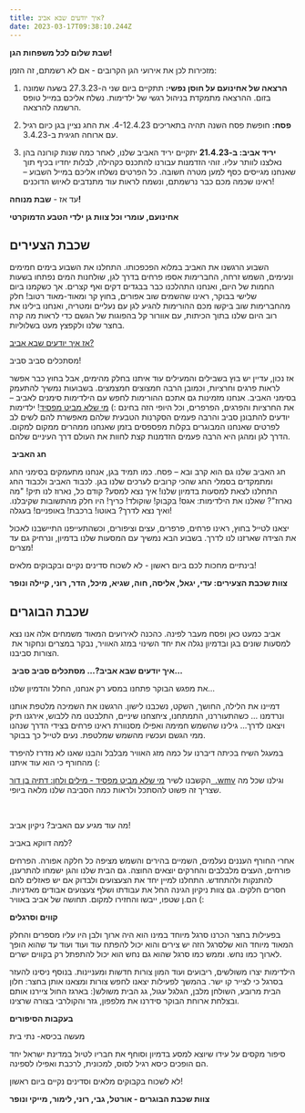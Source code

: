 ```yaml
---
title: איך יודעים שבא אביב?
date: 2023-03-17T09:38:10.244Z
---
```



**שבת שלום לכל משפחות הגן!**

מזכירות לכן את אירועי הגן הקרובים - אם לא רשמתם, זה הזמן:

1. **הרצאה של אחינועם על חוסן נפשי:** תתקיים ביום שני ה-27.3.23 בשעה שמונה בזום. ההרצאה מתמקדת בניהול רגשי של ילדימות. נשלח אליכם במייל טופס הרשמה להרצאה.

2. **פסח:** חופשת פסח השנה תהיה בתאריכים 4-12.4.23. את החג נציין בגן כיום רגיל עם ארוחה חגיגית ב-3.4.23.

3. **יריד אביב: ב-21.4.23** יתקיים יריד האביב שלנו, לאחר כמה שנות קורונה בהן נאלצנו לוותר עליו. זוהי הזדמנות עבורנו להתכנס כקהילה, לבלות יחדיו בכיף תוך שאנחנו מגייסים כסף למען מטרה חשובה. כל הפרטים נשלחו אליכם במייל השבוע – ראינו שכמה מכם כבר נרשמתם, ונשמח לראות עוד מתנדבים לאיוש הדוכנים!

עד אז - **שבת מנוחה!**

**אחינועם, עומרי וכל צוות גן ילדי הטבע הדמוקרטי**



## **שכבת הצעירים**

השבוע הרגשנו את האביב במלוא הפכפכותו. התחלנו את השבוע בימים חמימים ונעימים, השמש זרחה, החברימות אספו פרחים בדרך לגן, שולחנות המים נפתחו בשעות החמות של היום, ואנחנו התהלכנו כבר בבגדים דקים ואף קצרים. אך כשקמנו ביום שלישי בבוקר, ראינו שהשמים שוב אפורים, בחוץ קר ומאוד-מאוד רטוב! חלק מהחברימות שוב ביקשו מכם ההורימות להגיע לגן עם נעליים ומטריה, ואנחנו בילינו את רוב היום שלנו בתוך הכיתות, עם אוורור קל בהפוגות של הגשם כדי לראות מה קרה בחצר שלנו ולקפצץ מעט בשלוליות.

[אז איך יודעים שבא אביב?](https://www.youtube.com/watch?v=zMPDQBQdur4)

מסתכלים סביב סביב!

אז נכון, עדיין יש בוץ בשבילים והמעילים עוד איתנו בחלק מהימים, אבל בחוץ כבר אפשר לראות פרגים וחרציות, וכמובן הרבה חמצוצים חמצמצים. בשבועות נמשיך להתעמק בסימני האביב. אנחנו מזמינות גם אתכם ההורימות לחפש עם הילדימות סימנים לאביב – את החרציות והפרגים, הפרפרים, וכל היופי הזה בחינם :) [מי שלא מביט מפסיד](https://www.youtube.com/watch?v=2ld48DxIQ_U)! ילדימות יודעים להתבונן סביב והרבה פעמים הסקרנות הטבעית שלהם מאפשרת להם לשים לב לפרטים שאנחנו המבוגרים בקלות מפספסים בזמן שאנחנו ממהרים ממקום למקום. הדרך לגן ומהגן היא הרבה פעמים הזדמנות קצת לחוות את העולם דרך העיניים שלהם.

 **חג האביב**

חג האביב שלנו גם הוא קרב ובא – פסח. כמו תמיד בגן, אנחנו מתעמקים בסימני החג ומתמקדים בסמלי החג שהכי קרובים לערכים שלנו בגן. לכבוד האביב ולכבוד החג התחלנו לצאת למסעות בדמיון שלנו! איך נצא למסע? קודם כל, נארוז לנו תיק! "מה נארוז"? שאלנו את הילדימות: אגס! בקבוק! שוקולד! כריך! היו חלק מהתשובות שקיבלנו. ואיך נצא לדרך? באוטו! ברכבת! באופניים! בעגלה!

יצאנו לטייל בחוץ, ראינו פרחים, פרפרים, עצים וציפורים, וכשהתעייפנו התיישבנו לאכול את הצידה שארזנו לנו לדרך. בשבוע הבא נמשיך עם המסעות שלנו בדמיון, ונרחיק גם עד מצרים!

בינתיים מחכות לכם ביום ראשון - לא לשכוח סדינים נקיים ובקבוקים מלאים!

**צוות שכבת הצעירים: עדי, יגאל, אליסה, חוה, שגיא, מיכל, הדר, רוני, קיילה ונופר**



## **שכבת הבוגרים**

אביב כמעט כאן ופסח מעבר לפינה. כהכנה לאירועים המאוד משמחים אלה אנו נצא למסעות שונים בגן ובדמיון נגלה את יחד השינוי במזג האוויר, נבקר במצרים ונחקור את  הצורות סביבנו.

 **איך יודעים שבא אביב?… מסתכלים סביב סביב…**

את מפגש הבוקר פתחנו במסע רק אנחנו, החלל והדמיון שלנו…

דמיינו את הלילה, החושך, השקט, נשכבנו לישון. הרגשנו את השמיכה מלטפת אותנו ונרדמנו … כשהתעוררנו, התמתחנו, ציחצחנו שיניים, התלבטנו מה ללבוש, אירגנו תיק ויצאנו לדרך… גילינו שהשמש חמימה ואפילו מסנוורת ראינו פרחים בצידי הדרך שנהנו ממי הגשם ועכשיו מהשמש שמלטפת. נעים לטייל כך בבוקר.  

במעגל השיח בכיתה דיברנו על כמה מזג האוויר מבלבל והבנו שאנו לא נזדרז להיפרד מהחורף כי הוא עוד איתנו (:

הקשבנו לשיר [מי שלא מביט מפסיד - מילים ולחן: דתיה בן דור  .wmv](https://youtu.be/2ld48DxIQ_U) וגילנו שכל מה שצריך זה פשוט להסתכל ולראות כמה הסביבה שלנו מלאה ביופי.

 

מה עוד מגיע עם האביב? ניקיון אביב! 

למה דווקא באביב? 

אחרי החורף העננים נעלמים, השמיים בהירים והשמש מציפה כל חלקה אפורה. הפרחים פורחים, העצים מלבלבים והחרקים יוצאים החוצה. גם הבית שלנו והגן ישמחו להתרענן, להתנקות ולהתחדש. התחלנו למיין יחד את הצעצועים ולבדוק אם יש פאזלים להם חסרים חלקים. גם צוות ניקיון הגינה החל את עבודתו ושלף צעצועים אבודים מאדניות. הם.ן שטפו, ייבשו והחזירו למקום. תחושה של אביב באוויר (: 

**קווים וסרגלים**

בפעילות בחצר הכרנו סרגל מיוחד במינו הוא היה ארוך ולבן היו עליו מספרים והחלק המאוד מיוחד הוא שלסרגל הזה יש צירים והוא יכול להפתח עוד ועוד ועוד עד שהוא הופך לארוך כמו נחש. וממש כמו סרגל שהוא גם נחש הוא יכול להתפתל רק בקווים ישרים. 

הילדימות יצרו משולשים, ריבועים ועוד המון צורות חדשות ומעניינות. בנוסף ניסינו להעזר בסרגל כי לצייר קו ישר. בהמשך לפעילות יצאנו לחפש צורות ומצאנו אותן בחצר: חלון הבית מרובע, השולחן מלבן, הגלגל עגול, גג הבית משולש(: בארגז החול ציירנו אותם ובצלחת ארוחת הבוקר סידרנו את מלפפון, גזר והקולרבי בצורה שרצינו.

**בעקבות הסיפורים**

מעשה בכיסא- נתי בית

סיפור מקסים על עידו שיוצא למסע בדמיון וסוחף את חבריו לטיול במדינת ישראל יחד הם הופכים כיסא רגיל לסוס, למכונית, לרכבת ואפילו לספינה.

לא לשכוח בקבוקים מלאים וסדינים נקיים ביום ראשון!

**צוות שכבת הבוגרים - אורטל, גבי, רוני, לימור, מייקי ונופר**